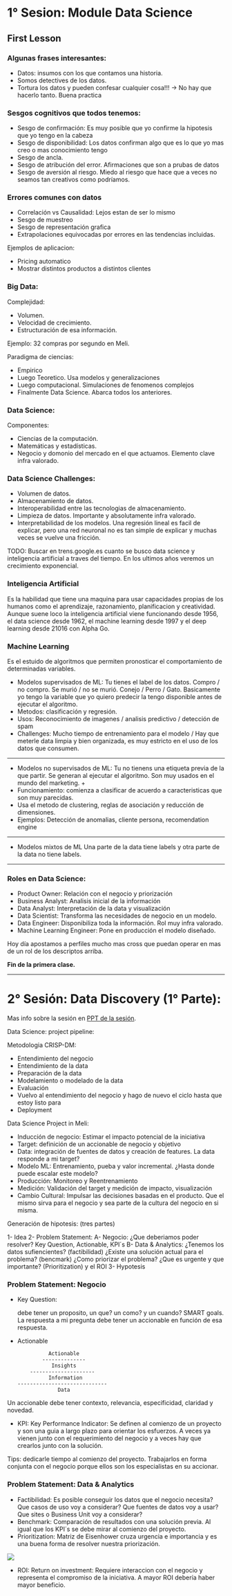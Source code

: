 # 1° Sesion: Module Data Science

## First Lesson

### Algunas frases interesantes:

- Datos: insumos con los que contamos una historia. 
- Somos detectives de los datos. 
- Tortura los datos y pueden confesar cualquier cosa!!! -> No hay que hacerlo tanto. Buena practica

### Sesgos cognitivos que todos tenemos:

- Sesgo de confirmación: Es muy posible que yo confirme la hipotesis que yo tengo en la cabeza
- Sesgo de disponibilidad: Los datos confirman algo que es lo que yo mas creo o mas conocimiento tengo
- Sesgo de ancla.
- Sesgo de atribución del error. Afirmaciones que son a prubas de datos
- Sesgo de aversión al riesgo. Miedo al riesgo que hace que a veces no seamos tan creativos como podríamos. 

### Errores comunes con datos

- Correlación vs Causalidad: Lejos estan de ser lo mismo
- Sesgo de muestreo
- Sesgo de representación grafica
- Extrapolaciones equivocadas por errores en las tendencias incluidas.

Ejemplos de aplicacion:

- Pricing automatico
- Mostrar distintos productos a distintos clientes

### Big Data:

Complejidad:

- Volumen.
- Velocidad de crecimiento.
- Estructuración de esa información.

Ejemplo: 32 compras por segundo en Meli. 

Paradigma de ciencias:

- Empirico
- Luego Teoretico. Usa modelos y generalizaciones
- Luego computacional. Simulaciones de fenomenos complejos
- Finalmente Data Science. Abarca todos los anteriores. 

### Data Science:

Componentes:

- Ciencias de la computación.
- Matemáticas y estadísticas.
- Negocio y domonio del mercado en el que actuamos. Elemento clave infra valorado. 

### Data Science Challenges:

- Volumen de datos.
- Almacenamiento de datos.
- Interoperabilidad entre las tecnologias de almacenamiento.
- Limpieza de datos. Importante y absolutamente infra valorado. 
- Interpretabilidad de los modelos. Una regresión lineal es facil de explicar, pero una red neuronal no es tan simple de explicar y muchas veces se vuelve una fricción. 


TODO: Buscar en trens.google.es cuanto se busco data science y inteligencia artificial a traves del tiempo. En los ultimos años veremos un crecimiento exponencial.

### Inteligencia Artificial

Es la habilidad que tiene una maquina para usar capacidades propias de los humanos como el aprendizaje, razonamiento, planificacion y creatividad. Aunque suene loco la inteligencia artificial viene funcionando desde 1956, el data science desde 1962, el machine learning desde 1997 y el deep learning desde 21016 con Alpha Go.

### Machine Learning

Es el estuido de algoritmos que permiten pronosticar el comportamiento de determinadas variables. 

- Modelos supervisados de ML: 
  Tu tienes el label de los datos. Compro / no compro. Se murió / no se murió. Conejo / Perro / Gato. Basicamente yo tengo la variable que yo quiero predecir la tengo disponible antes de ejecutar el algoritmo. 
- Metodos: clasificación y regresión. 
- Usos: Reconocimiento de imagenes / analisis predictivo / detección de spam
- Challenges: Mucho tiempo de entrenamiento para el modelo / Hay que meterle data limpia y bien organizada, es muy estricto en el uso de los datos que consumen. 


----------------------------
- Modelos no supervisados de ML:
  Tu no tienens una etiqueta previa de la que partir. Se generan al ejecutar el algoritmo. Son muy usados en el mundo del marketing. +
- Funcionamiento: comienza a clasificar de acuerdo a caracteristicas que son muy parecidas.
- Usa el metodo de clustering, reglas de asociación y reducción de dimensiones.
- Ejemplos: Detección de anomalias, cliente persona, recomendation engine


------------------------------
- Modelos mixtos de ML
  Una parte de la data tiene labels y otra parte de la data no tiene labels. 
-----------------------------

### Roles en Data Science:

- Product Owner: Relación con el negocio y priorización
- Business Analyst: Analisis inicial de la información
- Data Analyst: Interpretación de la data y visualización
- Data Scientist: Transforma las necesidades de negocio en un modelo.
- Data Engineer: Disponibiliza toda la información. Rol muy infra valorado.
- Machine Learning Engineer: Pone en producción el modelo diseñado. 

Hoy día apostamos a perfiles mucho mas cross que puedan operar en mas de un rol de los descriptos arriba. 

**Fin de la primera clase.**

---------------------------------------

# 2° Sesión: Data Discovery (1° Parte):

Mas info sobre la sesión en [PPT de la sesión](DataLane%20de%20Data%20Science%20Presentaci%C3%B3n.pptx).

Data Science: project pipeline:

Metodologia CRISP-DM: 

- Entendimiento del negocio
- Entendimiento de la data
- Preparación de la data
- Modelamiento o modelado de la data
- Evaluación
- Vuelvo al entendimiento del negocio y hago de nuevo el ciclo hasta que estoy listo para
- Deployment

Data Science Project in Meli:

- Inducción de negocio: Estimar el impacto potencial de la iniciativa
- Target: definición de un accionable de negocio y objetivo
- Data: integración de fuentes de datos y creación de features. La data responde a mi target? 
- Modelo ML: Entrenamiento, pueba y valor incremental. ¿Hasta donde puede escalar este modelo? 
- Producción: Monitoreo y Reentrenamiento
- Medición: Validación del target y medición de impacto, visualización
- Cambio Cultural: Impulsar las decisiones basadas en el producto. Que el mismo sirva para el negocio y sea parte de la cultura del negocio en si misma. 

Generación de hipotesis: (tres partes)

1- Idea
2- Problem Statement:
  A- Negocio: ¿Que deberiamos poder resolver? Key Question, Actionable, KPI´s
  B- Data & Analytics: ¿Tenemos los datos sufiencientes? (factibilidad) ¿Existe una solución actual para el problema? (bencmark) ¿Como priorizar el problema? ¿Que es urgente y que importante? (Prioritization) y el ROI
3- Hypotesis

### Problem Statement: Negocio

- Key Question: 
  
  debe tener un proposito, un que? un como? y un cuando? SMART goals. La respuesta a mi pregunta debe tener un accionable en función de esa respuesta. 

- Actionable

                Actionable
              --------------
                 Insights
          ---------------------
                Information
      -----------------------------
                   Data

Un accionable debe tener contexto, relevancia, especificidad, claridad y novedad. 

- KPI: Key Performance Indicator: Se definen al comienzo de un proyecto y son una guia a largo plazo para orientar los esfuerzos. A veces ya vienen junto con el requerimiento del negocio y a veces hay que crearlos junto con la solución. 

Tips: dedicarle tiempo al comienzo del proyecto. Trabajarlos en forma conjunta con el negocio porque ellos son los especialistas en su accionar. 

### Problem Statement: Data & Analytics

- Factibilidad: Es posible conseguir los datos que el negocio necesita? Que casos de uso voy a considerar? Que fuentes de datos voy a usar? Que sites o Business Unit voy a considerar? 
- Benchmark: Comparación de resultados con una solución previa. Al igual que los KPI´s se debe mirar al comienzo del proyecto. 
- Prioritization: Matriz de Eisenhower cruza urgencia e importancia y es una buena forma de resolver nuestra priorización. 

<img src="./images/MATRIZ-DE-EISENHOWER.jpg">

- ROI: Return on investment: Requiere interaccion con el negocio y representa el compromiso de la iniciativa. A mayor ROI debería haber mayor beneficio. 




